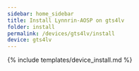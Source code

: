 ```yaml
---
sidebar: home_sidebar
title: Install Lynnrin-AOSP on gts4lv
folder: install
permalink: /devices/gts4lv/install
device: gts4lv
---
```

{% include templates/device_install.md %}
